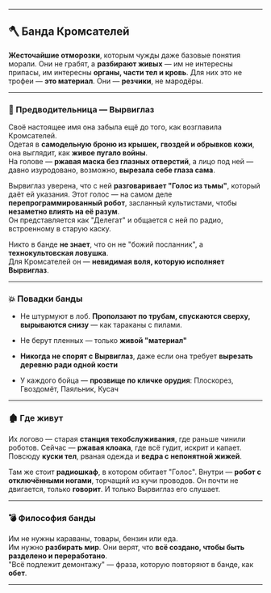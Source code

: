 
---

## 🪓 Банда **Кромсателей**

**Жесточайшие отморозки**, которым чужды даже базовые понятия морали. Они не грабят, а **разбирают живых** — им не интересны припасы, им интересны **органы, части тел и кровь**. Для них это не трофеи — **это материал**. Они — **резчики**, не мародёры.

---

### 🔪 Предводительница — **Вырвиглаз**

Своё настоящее имя она забыла ещё до того, как возглавила Кромсателей.  
Одетая в **самодельную броню из крышек, гвоздей и обрывков кожи**, она выглядит, как **живое пугало войны**.  
На голове — **ржавая маска без глазных отверстий**, а лицо под ней — давно изуродовано, возможно, **вырезала себе глаза сама**.

Вырвиглаз уверена, что с ней **разговаривает "Голос из тьмы"**, который даёт ей указания. Этот голос — на самом деле **перепрограммированный робот**, засланный культистами, чтобы **незаметно влиять на её разум**.  
Он представляется как "Делегат" и общается с ней по радио, встроенному в старую каску.

Никто в банде **не знает**, что он не "божий посланник", а **технокультовская ловушка**.  
Для Кромсателей он — **невидимая воля, которую исполняет Вырвиглаз**.

---

### 💥 Повадки банды

- Не штурмуют в лоб. **Проползают по трубам, спускаются сверху, вырываются снизу** — как тараканы с пилами.
    
- Не берут пленных — только **живой "материал"**
    
- **Никогда не спорят с Вырвиглаз**, даже если она требует **вырезать деревню ради одной кости**
    
- У каждого бойца — **прозвище по кличке орудия**: Плоскорез, Гвоздомёт, Паяльник, Кусач
    

---

### 🏚 Где живут

Их логово — старая **станция техобслуживания**, где раньше чинили роботов. Сейчас — **ржавая клоака**, где всё гудит, искрит и капает. Повсюду **куски тел**, рваная одежда и **ведра с непонятной жижей**.

Там же стоит **радиошкаф**, в котором обитает "Голос". Внутри — **робот с отключёнными ногами**, торчащий из кучи проводов. Он почти не двигается, только **говорит**. И только Вырвиглаз его слушает.

---

### 💣 Философия банды

Им не нужны караваны, товары, бензин или еда.  
Им нужно **разбирать мир**. Они верят, что **всё создано, чтобы быть разделено и переработано**.  
"Всё подлежит демонтажу" — фраза, которую повторяют в банде, как **обет**.

---
